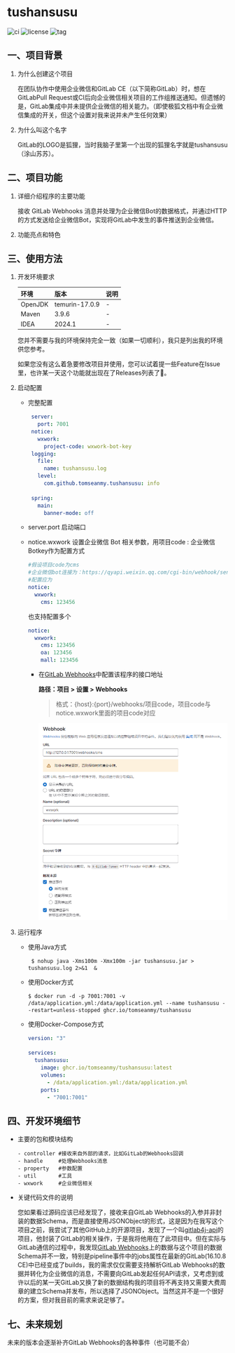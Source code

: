 <p align="center">
  <h1>tushansusu</h1>
</p>


![ci](https://github.com/tomseanmy/tushansusu/actions/workflows/maven.yml/badge.svg)
![license](https://img.shields.io/github/license/tomseanmy/tushansusu)
![tag](https://img.shields.io/github/v/tag/tomseanmy/tushansusu)

## 一、项目背景
1. 为什么创建这个项目

   在团队协作中使用企业微信和GitLab CE（以下简称GitLab）时，想在GitLabPull Request或CI后向企业微信相关项目的工作组推送通知。但遗憾的是，GitLab集成中并未提供企业微信的相关能力。（即使极狐文档中有企业微信集成的开关，但这个设置对我来说并未产生任何效果）

2. 为什么叫这个名字

   GitLab的LOGO是狐狸，当时我脑子里第一个出现的狐狸名字就是tushansusu（涂山苏苏）。

## 二、项目功能
1. 详细介绍程序的主要功能

   接收 GitLab Webhooks 消息并处理为企业微信Bot的数据格式，并通过HTTP的方式发送给企业微信Bot，实现将GitLab中发生的事件推送到企业微信。
2. 功能亮点和特色

## 三、使用方法
1. 开发环境要求

   | 环境    | 版本             | 说明 |
   | ------- |----------------| ---- |
   | OpenJDK | temurin-17.0.9 | -    |
   | Maven   | 3.9.6          | -    |
   | IDEA    | 2024.1         | -    |

   您并不需要与我的环境保持完全一致（如果一切顺利），我只是列出我的环境供您参考。

   如果您没有这么着急要修改项目并使用，您可以试着提一些Feature在Issue里，也许某一天这个功能就出现在了Releases列表了🫠。

3. 启动配置
   - 完整配置

     ```yaml
      server:
        port: 7001
      notice:
        wxwork:
          project-code: wxwork-bot-key
      logging:
        file:
          name: tushansusu.log
        level:
          com.github.tomseanmy.tushansusu: info
    
      spring:
        main:
          banner-mode: off
	  ```

   - server.port 启动端口

   - notice.wxwork 设置企业微信 Bot 相关参数，用项目code : 企业微信Botkey作为配置方式

     ```yaml
     #假设项目code为cms
     #企业微信bot连接为：https://qyapi.weixin.qq.com/cgi-bin/webhook/send?key=123456
     #配置应为
     notice:
       wxwork:
         cms: 123456
     ```

     也支持配置多个

     ```yaml
     notice:
       wxwork:
         cms: 123456
         oa: 123456
         mall: 123456
     ```

      - 在[GitLab Webhooks](https://docs.gitlab.com/ee/user/project/integrations/webhooks.html)中配置该程序的接口地址

        __路径：项目 > 设置 > Webhooks__

        > 格式：{host}:{port}/webhooks/项目code，项目code与notice.wxwork里面的项目code对应

        ![gitlab-setting](./assets/gitlab-setting.png)

4. 运行程序
   - 使用Java方式
     ```shell
      $ nohup java -Xms100m -Xmx100m -jar tushansusu.jar > tushansusu.log 2>&1  &
     ```

   - 使用Docker方式

     ```shell
     $ docker run -d -p 7001:7001 -v /data/application.yml:/data/application.yml --name tushansusu --restart=unless-stopped ghcr.io/tomseanmy/tushansusu
     ```

   - 使用Docker-Compose方式

     ```yaml
     version: "3"
      
     services:
       tushansusu:
         image: ghcr.io/tomseanmy/tushansusu:latest
         volumes:
           - /data/application.yml:/data/application.yml
         ports:
           - "7001:7001"
     ```

## 四、开发环境细节
- 主要的包和模块结构

  ```text
  - controller #接收来自外部的请求，比如GitLab的Webhooks回调
  - handle     #处理Webhooks消息
  - property   #参数配置
  - util       #工具
  - wxwork     #企业微信相关
  ```

- 关键代码文件的说明

  您如果看过源码应该已经发现了，接收来自GitLab Webhooks的入参并非封装的数据Schema，而是直接使用JSONObject的形式，这是因为在我写这个项目之前，我尝试了其他GitHub上的开源项目，发现了一个叫[gitlab4j-api](https://github.com/gitlab4j/gitlab4j-api)的项目，他封装了GitLab的相关操作，于是我将他用在了此项目中。但在实际与GitLab通信的过程中，我发现[GitLab Webhooks](https://docs.gitlab.com/ee/user/project/integrations/webhook_events.html)上的数据与这个项目的数据Schema并不一致，特别是pipeline事件中的jobs属性在最新的GitLab(16.10.8 CE)中已经变成了builds，我的需求仅仅需要支持解析GitLab Webhooks的数据并转化为企业微信的消息，不需要向GitLab发起任何API请求，又考虑到或许以后的某一天GitLab又换了新的数据结构我的项目将不再支持又需要大费周章的建立Schema并发布，所以选择了JSONObject。当然这并不是一个很好的方案，但对我目前的需求来说足够了。

## 七、未来规划
未来的版本会逐渐补齐GitLab Webhooks的各种事件（也可能不会）
